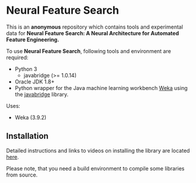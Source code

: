 # Neural Feature Search

This is an **anonymous** repository which contains tools and experimental data for **Neural Feature Search: A Neural Architecture for Automated Feature Engineering.** 

To use **Neural Feature Search**, following tools and environment are required:

* Python 3
  * javabridge (>= 1.0.14)
* Oracle JDK 1.8+
* Python wrapper for the Java machine learning workbench [Weka](http://www.cs.waikato.ac.nz/~ml/weka/)
using the [javabridge](https://pypi.python.org/pypi/javabridge) library.

Uses:
* Weka (3.9.2)

## Installation

Detailed instructions and links to videos on installing the library are located
[here](http://fracpete.github.io/python-weka-wrapper3/install.html).

Please note, that you need a build environment to compile some libraries from source.
